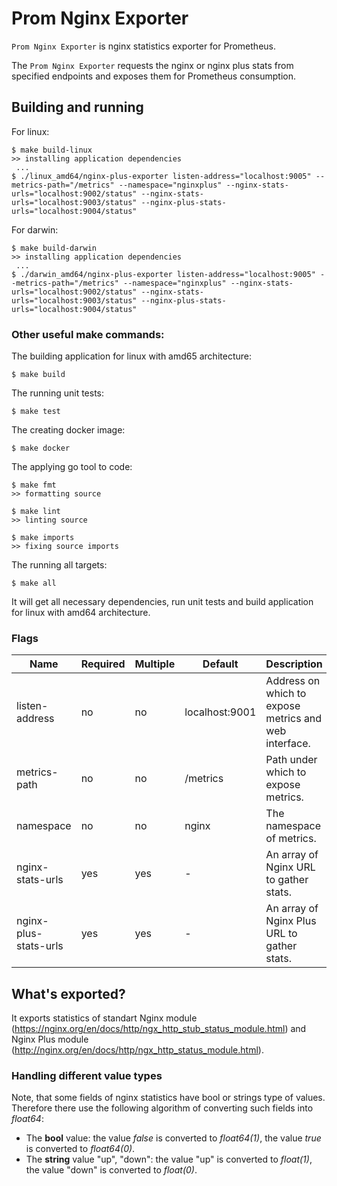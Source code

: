 # Prom Nginx Exporter

`Prom Nginx Exporter` is nginx statistics exporter for Prometheus.

The `Prom Nginx Exporter` requests the nginx or nginx plus stats from specified endpoints and exposes them for Prometheus consumption.

## Building and running

For linux:

```
$ make build-linux
>> installing application dependencies
 ...
$ ./linux_amd64/nginx-plus-exporter listen-address="localhost:9005" --metrics-path="/metrics" --namespace="nginxplus" --nginx-stats-urls="localhost:9002/status" --nginx-stats-urls="localhost:9003/status" --nginx-plus-stats-urls="localhost:9004/status"
```

For darwin:

```
$ make build-darwin
>> installing application dependencies
 ...
$ ./darwin_amd64/nginx-plus-exporter listen-address="localhost:9005" --metrics-path="/metrics" --namespace="nginxplus" --nginx-stats-urls="localhost:9002/status" --nginx-stats-urls="localhost:9003/status" --nginx-plus-stats-urls="localhost:9004/status"
```

### Other useful make commands:

The building application for linux with amd65 architecture:
```
$ make build
```

The running unit tests:
```
$ make test
```

The creating docker image:
```
$ make docker
```

The applying go tool to code:
```
$ make fmt
>> formatting source

$ make lint
>> linting source

$ make imports
>> fixing source imports
```

The running all targets:
```
$ make all
```

It will get all necessary dependencies, run unit tests and build application for linux with amd64 architecture.

### Flags

Name                  | Required | Multiple | Default        | Description
--------------------- | -------- | -------- | -------------- | -----------
listen-address        |    no    |    no    | localhost:9001 | Address on which to expose metrics and web interface.
metrics-path          |    no    |    no    | /metrics       | Path under which to expose metrics.
namespace             |    no    |    no    | nginx          | The namespace of metrics.
nginx-stats-urls      |    yes   |    yes   | -              | An array of Nginx URL to gather stats.
nginx-plus-stats-urls |    yes   |    yes   | -              | An array of Nginx Plus URL to gather stats.

## What's exported?
It exports statistics of standart Nginx module (https://nginx.org/en/docs/http/ngx_http_stub_status_module.html) and Nginx Plus module (http://nginx.org/en/docs/http/ngx_http_status_module.html).

### Handling different value types

Note, that some fields of nginx statistics have bool or strings type of values. Therefore there use the following algorithm of converting such fields into *float64*:

 - The **bool** value: the value *false* is converted to *float64(1)*, the value *true* is converted to *float64(0)*.
 - The **string** value "up", "down": the value "up" is converted to *float(1)*, the value "down" is converted to *float(0)*.